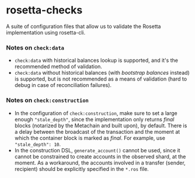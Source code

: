 # rosetta-checks

A suite of configuration files that allow us to validate the Rosetta implementation using rosetta-cli.

### Notes on `check:data`

 - `check:data` with historical balances lookup is supported, and it's the recommended method of validation.
 - `check:data` without historical balances (with _bootstrap balances_ instead) is supported, but is not recommended as a means of validation (hard to debug in case of reconciliation failures).

### Notes on `check:construction`

 - In the configuration of `check:construction`, make sure to set a large enough `"stale_depth"`, since the implementation only returns _final_ blocks (notarized by the Metachain and built upon), by default. There is a delay between the broadcast of the transaction and the moment at which the container block is marked as _final_. For example, use `"stale_depth": 10`.
 - In the construction DSL, `generate_account()` cannot be used, since it cannot be constrained to create accounts in the observed shard, at the moment. As a workaround, the accounts involved in a transfer (sender, recipient) should be explicitly specified in the `*.ros` file. 
